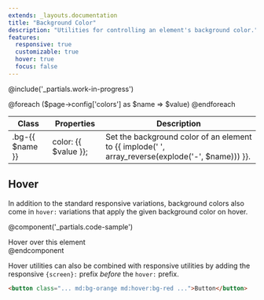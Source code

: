 ```yaml
---
extends: _layouts.documentation
title: "Background Color"
description: "Utilities for controlling an element's background color."
features:
  responsive: true
  customizable: true
  hover: true
  focus: false
---
```


@include('_partials.work-in-progress')

<div class="border-t border-grey-lighter">
    <table class="w-full text-left" style="border-collapse: collapse;">
        <thead>
          <tr>
              <th class="text-sm font-semibold text-grey-darker p-2 bg-grey-lightest">Class</th>
              <th class="text-sm font-semibold text-grey-darker p-2 bg-grey-lightest">Properties</th>
              <th class="text-sm font-semibold text-grey-darker p-2 bg-grey-lightest">Description</th>
          </tr>
        </thead>
        <tbody class="align-baseline">
            @foreach ($page->config['colors'] as $name => $value)
                <tr>
                    <td class="p-2 border-t {{ $loop->first ? 'border-smoke' : 'border-smoke-light' }} font-mono text-xs text-purple-dark">.bg-{{ $name }}</td>
                    <td class="p-2 border-t {{ $loop->first ? 'border-smoke' : 'border-smoke-light' }} font-mono text-xs text-blue-dark">color: {{ $value }};</td>
                    <td class="p-2 border-t {{ $loop->first ? 'border-smoke' : 'border-smoke-light' }} text-sm text-grey-darker">Set the background color of an element to {{ implode(' ', array_reverse(explode('-', $name))) }}.</td>
                </tr>
            @endforeach
        </tbody>
    </table>
</div>

## Hover

In addition to the standard responsive variations, background colors also come in `hover:` variations that apply the given background color on hover.

@component('_partials.code-sample')
<div class="bg-blue hover:bg-purple text-center text-white font-semibold mx-auto px-4 py-2">
  Hover over this element
</div>
@endcomponent

Hover utilities can also be combined with responsive utilities by adding the responsive `{screen}:` prefix *before* the `hover:` prefix.

```html
<button class="... md:bg-orange md:hover:bg-red ...">Button</button>
```
